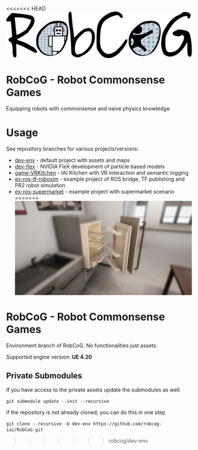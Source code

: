<<<<<<< HEAD
[![](Documentation/Img/RobCoG.png)](http://robcog.org/)

# RobCoG - **Rob**ot **Co**mmonsense **G**ames 

Equipping robots with commonsense and naive physics knowledge.

# Usage

See repository branches for various projects/versions:

 * [dev-env](https://github.com/robcog-iai/RobCoG/tree/dev-env) - default project with assets and maps
 * [dev-flex](https://github.com/robcog-iai/RobCoG/tree/dev-flex) - NVIDIA FleX development of particle based models
 * [game-VRKitchen](https://github.com/robcog-iai/RobCoG/tree/game-VRKitchen) - IAI Kitchen with VR interaction and semantic logging
 * [ex-ros-tf-robosim](https://github.com/robcog-iai/RobCoG/tree/ex-ros-tf-robosim) - example project of ROS bridge, TF publishing and PR2 robot simulation
 * [ex-ros-supermarket](https://github.com/robcog-iai/RobCoG/tree/ex-supermarket) - example project with supermarket scenario
=======
[![](Documentation/Img/env.jpg)](http://robcog.org/)

# RobCoG - **Rob**ot **Co**mmonsense **G**ames

Environment branch of RobCoG. No functionalities just assets.

Supported engine version: **UE 4.20**

## Private Submodules

If you have access to the private assets update the submodules as well:

```
git submodule update --init --recursive
```

if the repository is not already cloned, you can do this in one step

```
git clone --recursive -b dev-env https://github.com/robcog-iai/RobCoG.git
```
>>>>>>> robcog/dev-env
